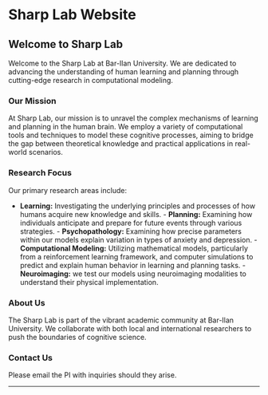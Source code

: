 # Sharp Lab Website

## Welcome to Sharp Lab

Welcome to the Sharp Lab at Bar-Ilan University. We are dedicated to advancing the understanding of human learning and planning through cutting-edge
research in computational modeling.

### Our Mission

At Sharp Lab, our mission is to unravel the complex mechanisms of learning and planning in the human brain. We employ a variety of computational tools
and techniques to model these cognitive processes, aiming to bridge the gap between theoretical knowledge and practical applications in real-world
scenarios.

### Research Focus

Our primary research areas include:

- **Learning:** Investigating the underlying principles and processes of how humans acquire new knowledge and skills. - **Planning:** Examining how
  individuals anticipate and prepare for future events through various strategies. - **Psychopathology:** Examining how precise parameters within our
  models explain variation in types of anxiety and depression. - **Computational Modeling:** Utilizing mathematical models, particularly from a
  reinforcement learning framework, and computer simulations to predict and explain human behavior in learning and planning tasks. - **Neuroimaging:**
  we test our models using neuroimaging modalities to understand their physical implementation.

### About Us

The Sharp Lab is part of the vibrant academic community at Bar-Ilan University. We collaborate with both local and international researchers to push
the boundaries of cognitive science.

### Contact Us

Please email the PI with inquiries should they arise.

---
